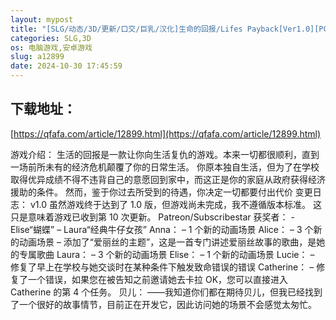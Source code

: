 ```yaml
---
layout: mypost
title: "[SLG/动态/3D/更新/口交/巨乳/汉化]生命的回报/Lifes Payback[Ver1.0][PC+安卓/1.60G]"
categories: SLG,3D
os: 电脑游戏,安卓游戏
slug: a12899
date: 2024-10-30 17:45:59
---
```


## 下载地址：

[https://qfafa.com/article/12899.html](https://qfafa.com/article/12899.html)

游戏介绍：
生活的回报是一款让你向生活复仇的游戏。本来一切都很顺利，直到一场前所未有的经济危机颠覆了你的日常生活。
你原本独自生活，但为了在学校取得优异成绩不得不违背自己的意愿回到家中，而这正是你的家庭从政府获得经济援助的条件。
然而，鉴于你过去所受到的待遇，你决定一切都要付出代价
变更日志：
v1.0
虽然游戏终于达到了 1.0 版，但游戏尚未完成，我不遵循版本标准。
这只是意味着游戏已收到第 10 次更新。
Patreon/Subscribestar 获奖者：
-Elise“蝴蝶”
– Laura“经典牛仔女孩”
Anna：
– 1 个新的动画场景
Alice：
– 3 个新的动画场景
– 添加了“爱丽丝的主题”，这是一首专门讲述爱丽丝故事的歌曲，是她的专属歌曲
Laura：
– 3 个新的动画场景
Elise：
– 1 个新的动画场景
Lucie：
– 修复了早上在学校与她交谈时在某种条件下触发致命错误的错误
Catherine：
– 修复了一个错误，如果您在被告知之前邀请她去卡拉 OK，您可以直接进入 Catherine 的第 4 个任务。
贝儿：
——我知道你们都在期待贝儿，但我已经找到了一个很好的故事情节，目前正在开发它，因此访问她的场景不会感觉太匆忙。
